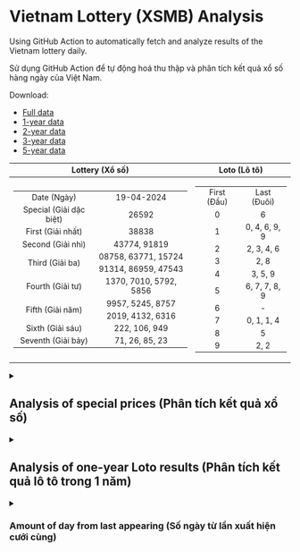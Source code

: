 # Vietnam Lottery (XSMB) Analysis

Using GitHub Action to automatically fetch and analyze results of the Vietnam lottery daily.

Sử dụng GitHub Action để tự động hoá thu thập và phân tích kết quả xổ số hàng ngày của Việt Nam.

Download:

* [Full data](https://raw.githubusercontent.com/khiemdoan/vietnam-lottery-xsmb-analysis/main/results/xsmb.csv)
* [1-year data](https://raw.githubusercontent.com/khiemdoan/vietnam-lottery-xsmb-analysis/main/results/xsmb_1_year.csv)
* [2-year data](https://raw.githubusercontent.com/khiemdoan/vietnam-lottery-xsmb-analysis/main/results/xsmb_2_year.csv)
* [3-year data](https://raw.githubusercontent.com/khiemdoan/vietnam-lottery-xsmb-analysis/main/results/xsmb_3_year.csv)
* [5-year data](https://raw.githubusercontent.com/khiemdoan/vietnam-lottery-xsmb-analysis/main/results/xsmb_5_year.csv)

| Lottery (Xổ số) | Loto (Lô tô) |
| :------------: | :----------: |
| <table><tr><td>Date (Ngày)</td><td>19-04-2024</td></tr><tr><td>Special (Giải dặc biệt)</td><td>26592</td></tr><tr><td>First (Giải nhất)</td><td>38838</td></tr><tr><td>Second (Giải nhì)</td><td>43774, 91819</td></tr><tr><td rowspan="2">Third (Giải ba)</td><td>08758, 63771, 15724</td></tr><tr><td>91314, 86959, 47543</td></tr><tr><td>Fourth (Giải tư)</td><td>1370, 7010, 5792, 5856</td></tr><tr><td rowspan="2">Fifth (Giải năm)</td><td>9957, 5245, 8757</td></tr><tr><td>2019, 4132, 6316</td></tr><tr><td>Sixth (Giải sáu)</td><td>222, 106, 949</td></tr><tr><td>Seventh (Giải bảy)</td><td>71, 26, 85, 23</td></tr></table> | <table><tr><td>First (Đầu)</td><td>Last (Đuôi)</td></tr><tr><td>0</td><td>6</td></tr><tr><td>1</td><td>0, 4, 6, 9, 9</td></tr><tr><td>2</td><td>2, 3, 4, 6</td></tr><tr><td>3</td><td>2, 8</td></tr><tr><td>4</td><td>3, 5, 9</td></tr><tr><td>5</td><td>6, 7, 7, 8, 9</td></tr><tr><td>6</td><td>-</td></tr><tr><td>7</td><td>0, 1, 1, 4</td></tr><tr><td>8</td><td>5</td></tr><tr><td>9</td><td>2, 2</td></tr></table> |

<details>
  <summary><h2>Analysis of special prices (Phân tích kết quả xổ số)</h2></summary>
  <h3>Amount of day from last appearing (Số ngày từ lần xuất hiện cuối cùng)</h3>

  ![Delta](images/special_delta.jpg)

  <h3>Top 10 amount of day from last appearing (Top 10 số lâu chưa xuất hiện)</h3>

  ![Delta top 10](images/special_delta_top_10.jpg)
</details>

<details>
  <summary><h2>Analysis of one-year Loto results (Phân tích kết quả lô tô trong 1 năm)</h2></summary>

  Max: 128. Min: 73.

  Mean: 97.74. Standard deviation: 9.84.

  <h3>Detail (Chi tiết)</h3>

  ![Detail](images/heatmap.jpg)

  <h3>Top 10</h3>

  ![Top 10](images/top-10.jpg)

  <h3>Distribution (Phân bổ)</h3>

  ![Distribution](images/distribution.jpg)
</details>

<details>
  <summary><h3>Amount of day from last appearing (Số ngày từ lần xuất hiện cưới cùng)</h2></summary>

  ![Delta](images/delta.jpg)

  <h3>Top 10 amount of day from last appearing (Top 10 số lâu chưa xuất hiện)</h3>

  ![Delta top 10](images/delta_top_10.jpg)
</details>